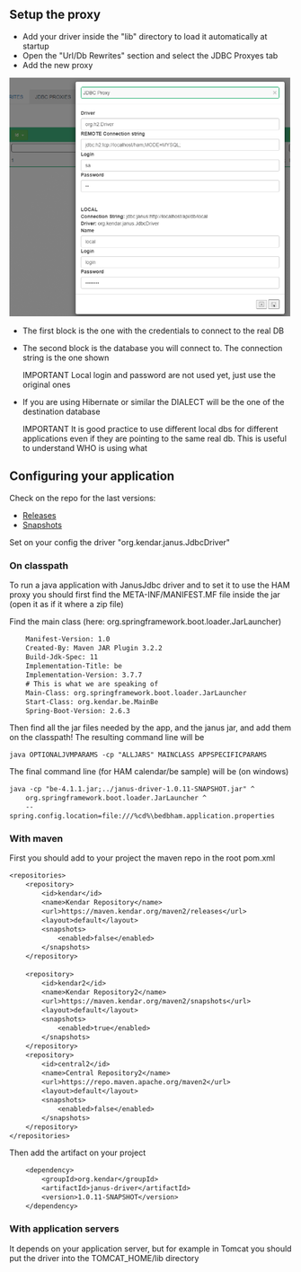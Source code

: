 ## Setup the proxy

* Add your driver inside the "lib" directory to load it automatically at startup
* Open the "Url/Db Rewrites" section and select the JDBC Proxyes tab
* Add the new proxy

<img src="images/dbproxy.gif" width="500"/>

* The first block is the one with the credentials to connect to the real DB
* The second block is the database you will connect to. The connection string is the one shown

    IMPORTANT
    Local login and password are not used yet, just use the original ones

* If you are using Hibernate or similar the DIALECT will be the one of the destination database

    IMPORTANT
    It is good practice to use different local dbs for different applications
    even if they are pointing to the same real db. This is useful to understand
    WHO is using what

## Configuring your application

Check on the repo for the last versions:

* [Releases](https://maven.kendar.org/maven2/releases/org/kendar/janus-driver/)
* [Snapshots](https://maven.kendar.org/maven2/snapshots/org/kendar/janus-driver/)

Set on your config the driver "org.kendar.janus.JdbcDriver"


### On classpath

To run a java application with JanusJdbc driver and to set it to use the HAM proxy
you should first find the META-INF/MANIFEST.MF file inside the jar (open it as if it where a
zip file)

Find the main class (here: org.springframework.boot.loader.JarLauncher)

        Manifest-Version: 1.0
        Created-By: Maven JAR Plugin 3.2.2
        Build-Jdk-Spec: 11
        Implementation-Title: be
        Implementation-Version: 3.7.7
        # This is what we are speaking of
        Main-Class: org.springframework.boot.loader.JarLauncher
        Start-Class: org.kendar.be.MainBe
        Spring-Boot-Version: 2.6.3

Then find all the jar files needed by the app, and the janus jar, and add them on the
classpath! The resulting command line will be

    java OPTIONALJVMPARAMS -cp "ALLJARS" MAINCLASS APPSPECIFICPARAMS


The final command line (for HAM calendar/be sample) will be (on windows)

    java -cp "be-4.1.1.jar;../janus-driver-1.0.11-SNAPSHOT.jar" ^
        org.springframework.boot.loader.JarLauncher ^
        --spring.config.location=file:///%cd%\bedbham.application.properties

### With maven

First you should add to your project the maven repo in the root pom.xml

    <repositories>
        <repository>
            <id>kendar</id>
            <name>Kendar Repository</name>
            <url>https://maven.kendar.org/maven2/releases</url>
            <layout>default</layout>
            <snapshots>
                <enabled>false</enabled>
            </snapshots>
        </repository>

        <repository>
            <id>kendar2</id>
            <name>Kendar Repository2</name>
            <url>https://maven.kendar.org/maven2/snapshots</url>
            <layout>default</layout>
            <snapshots>
                <enabled>true</enabled>
            </snapshots>
        </repository>
        <repository>
            <id>central2</id>
            <name>Central Repository2</name>
            <url>https://repo.maven.apache.org/maven2</url>
            <layout>default</layout>
            <snapshots>
                <enabled>false</enabled>
            </snapshots>
        </repository>
    </repositories>

Then add the artifact on your project

        <dependency>
            <groupId>org.kendar</groupId>
            <artifactId>janus-driver</artifactId>
            <version>1.0.11-SNAPSHOT</version>
        </dependency>

### With application servers

It depends on your application server, but for example in Tomcat you should put 
the driver into the  TOMCAT_HOME/lib directory

